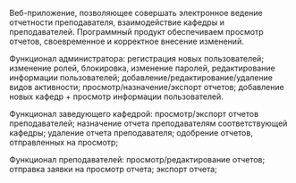 Веб-приложение, позволяющее совершать электронное ведение отчетности преподавателя, взаимодействие кафедры и преподавателей. Программный продукт обеспечиваем просмотр отчетов, своевременное и корректное внесение изменений.

Функционал администратора: регистрация новых пользователей; изменение ролей, блокировка, изменение паролей, редактирование информации пользователей; добавление/редактирование/удаление видов активности; просмотр/назначение/экспорт отчетов; добавление новых кафедр + просмотр информации пользователей.

Функционал заведующего кафедрой: просмотр/экспорт отчетов преподавателей; назначение отчета преподавателям соответствующей кафедры; удаление отчета преподавателя; одобрение отчетов, отправленных на просмотр;

Функционал преподавателей: просмотр/редактирование отчетов; отправка заявки на просмотр отчета; экспорт отчета;

